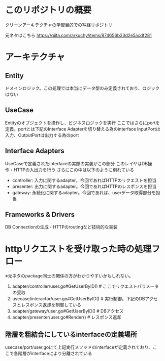 # このリポジトリの概要
クリーンアーキテクチャの学習目的での写経リポジトリ

元ネタはこちら
https://qiita.com/arkuchy/items/874656b33d2e5acdf281


# アーキテクチャ
## Entity
ドメインロジック。この処理では本当にデータ型のみ定義されており、ロジックはない

## UseCase
Entityのオブジェクトを操作し、ビジネスロジックを実行
ここではさらにportを定義。portとは下記のInterface Adapterを切り替える為のinterface
InputPortは入力、OutputPortは出力する為のport

## Interface Adapters
UseCaseで定義されたinterfaceの実際の実装がこの部分
このレイヤはDB操作・HTTPの入出力を行う
さらにこの中は以下のように別れている

* controller: 入力に関するadapter。今回であればHTTPのリクエストを担当
* presenter: 出力に関するadapter。今回であればHTTPのレスポンスを担当
* gateway: 永続化に関するadapter。今回であれば、userデータ取得部分を担当

## Frameworks & Drivers
DB Connectionの生成・HTTPのroutingなど技術的な実装




# httpリクエストを受け取った時の処理フロー
※元ネタのpackage同士の関係の方がわかりやすいかもしれない。

1. adapter/controller/user.go#GetUserByID() # ここでリクエストパラメータの受取
1. usecase/interactor/user.go#GetUserByID() # 実行制御。下記のDBアクセスとレスポンス返却を制御している
1. adapter/gateway/user.go#GetUserByID() # DBアクセス
1. adapter/presenter/user.go#Render()	 # レスポンス返却


## 階層を粗結合にしているinterfaceの定義場所
usecase/port/user.goにて上記実行メソッドのinterfaceが定義されており、ここで各階層がinterfaceにより分離されている

